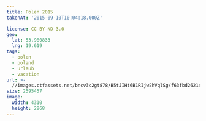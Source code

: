 ```yaml
---
title: Polen 2015
takenAt: '2015-09-10T10:04:18.000Z'

license: CC BY-ND 3.0
geo:
  lat: 53.980833
  lng: 19.619
tags:
  - polen
  - poland
  - urlaub
  - vacation
url: >-
  //images.ctfassets.net/bncv3c2gt878/B5tJIHt6B1RIjw2hVqlSg/f63fbd2621e70b21f6339b40f7bb8332/polen-2015_25324896704_o
size: 2595457
image:
  width: 4310
  height: 2868
---
```

